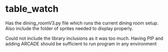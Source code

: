 # table_watch


Has the dining_roomV3.py file which runs the current dining room setup. Also include the folder of sprites needed to display properly. 

Could not include the library inclusions as it was too much. Having PIP and adding ARCADE should be sufficient to run program in any environment
